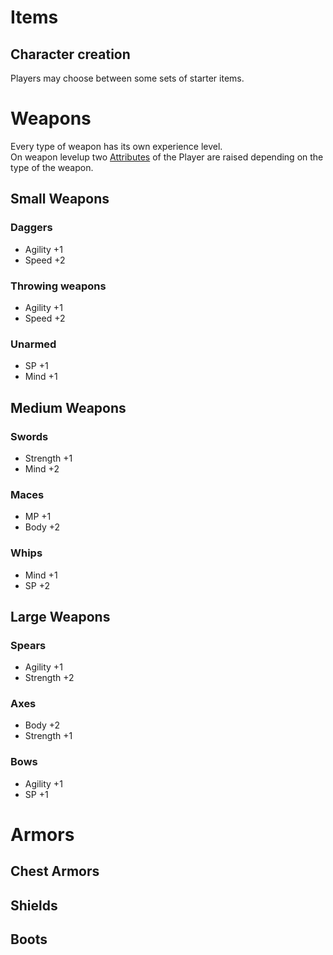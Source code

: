 # Items

## Character creation

Players may choose between some sets of starter items.

# Weapons
Every type of weapon has its own experience level.  
On weapon levelup two [Attributes](attributes.md) of the Player are raised depending on the type of the weapon.

## Small Weapons

### Daggers
* Agility +1
* Speed +2

### Throwing weapons
* Agility +1
* Speed +2

### Unarmed
* SP +1
* Mind +1

## Medium Weapons
### Swords
* Strength +1
* Mind +2

### Maces
* MP +1
* Body +2

### Whips
* Mind +1
* SP +2

## Large Weapons
### Spears
* Agility +1
* Strength +2

### Axes
* Body +2
* Strength +1

### Bows
* Agility +1
* SP +1

# Armors

## Chest Armors

## Shields

## Boots